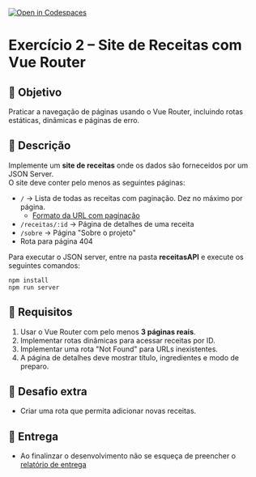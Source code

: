 [![Open in Codespaces](https://classroom.github.com/assets/launch-codespace-2972f46106e565e64193e422d61a12cf1da4916b45550586e14ef0a7c637dd04.svg)](https://classroom.github.com/open-in-codespaces?assignment_repo_id=21116739)
# Exercício 2 – Site de Receitas com Vue Router

## 🎯 Objetivo
Praticar a navegação de páginas usando o Vue Router, incluindo rotas estáticas, dinâmicas e páginas de erro.

## 📝 Descrição
Implemente um **site de receitas** onde os dados são forneceidos por um JSON Server.  
O site deve conter pelo menos as seguintes páginas:

- `/` → Lista de todas as receitas com paginação. Dez no máximo por página.
  - [Formato da URL com paginação](https://github.com/typicode/json-server?tab=readme-ov-file#paginate)
- `/receitas/:id` → Página de detalhes de uma receita
- `/sobre` → Página "Sobre o projeto"
- Rota para página 404

Para executar o JSON server, entre na pasta **receitasAPI** e execute os seguintes comandos:

```
npm install
npm run server
```

## 🚀 Requisitos
1. Usar o Vue Router com pelo menos **3 páginas reais**.
2. Implementar rotas dinâmicas para acessar receitas por ID.
3. Implementar uma rota "Not Found" para URLs inexistentes.
4. A página de detalhes deve mostrar título, ingredientes e modo de preparo.

## 🌟 Desafio extra
- Criar uma rota que permita adicionar novas receitas.

## 🚚 Entrega
- Ao finalinzar o desenvolvimento não se esqueça de preencher o [relatório de entrega](https://forms.gle/H67QzeX4MKEajGAQ8)


